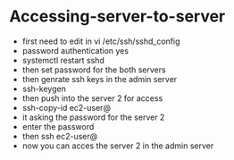 # Accessing-server-to-server


- first need to edit in vi /etc/ssh/sshd_config
- password authentication yes
- systemctl restart sshd
- then set password for the both servers
- then genrate ssh keys in the admin server
- ssh-keygen
- then push into the server 2 for access
- ssh-copy-id ec2-user@<private-ip>
- it asking the password for the server 2
- enter the password 
- then ssh ec2-user@<private-ip>
- now you can acces the server 2 in the admin server

